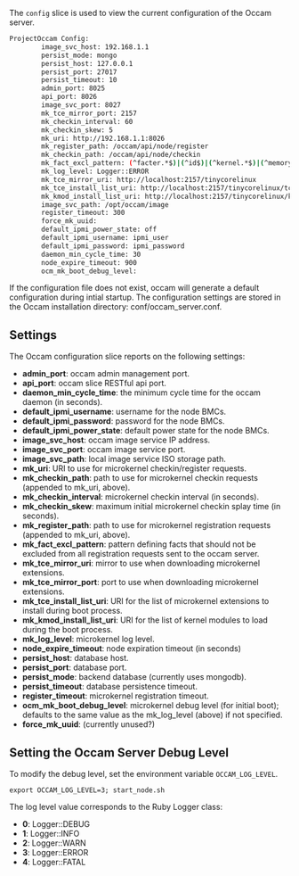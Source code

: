 The `config` slice is used to view the current configuration of the Occam server.
```bash
ProjectOccam Config:
        image_svc_host: 192.168.1.1 
        persist_mode: mongo 
        persist_host: 127.0.0.1 
        persist_port: 27017 
        persist_timeout: 10 
        admin_port: 8025 
        api_port: 8026 
        image_svc_port: 8027 
        mk_tce_mirror_port: 2157 
        mk_checkin_interval: 60 
        mk_checkin_skew: 5 
        mk_uri: http://192.168.1.1:8026 
        mk_register_path: /occam/api/node/register 
        mk_checkin_path: /occam/api/node/checkin 
        mk_fact_excl_pattern: (^facter.*$)|(^id$)|(^kernel.*$)|(^memoryfree$)|(^operating.*$)|(^osfamily$)|(^path$)|(^ps$)|(^ruby.*$)|(^selinux$)|(^ssh.*$)|(^swap.*$)|(^timezone$)|(^uniqueid$)|(^uptime.*$)|(.*json_str$) 
        mk_log_level: Logger::ERROR 
        mk_tce_mirror_uri: http://localhost:2157/tinycorelinux 
        mk_tce_install_list_uri: http://localhost:2157/tinycorelinux/tce-install-list 
        mk_kmod_install_list_uri: http://localhost:2157/tinycorelinux/kmod-install-list 
        image_svc_path: /opt/occam/image 
        register_timeout: 300 
        force_mk_uuid:  
        default_ipmi_power_state: off 
        default_ipmi_username: ipmi_user 
        default_ipmi_password: ipmi_password 
        daemon_min_cycle_time: 30 
        node_expire_timeout: 900 
        ocm_mk_boot_debug_level:  
```
If the configuration file does not exist, occam will generate a default configuration during intial startup. The configuration settings are stored in the Occam installation directory: conf/occam_server.conf.

## Settings

The Occam configuration slice reports on the following settings:

* **admin_port**: occam admin management port.
* **api_port**: occam slice RESTful api port.
* **daemon_min_cycle_time**: the minimum cycle time for the occam daemon (in seconds).
* **default_ipmi_username**: username for the node BMCs.
* **default_ipmi_password**: password for the node BMCs.
* **default_ipmi_power_state**: default power state for the node BMCs.
* **image_svc_host**: occam image service IP address.
* **image_svc_port**: occam image service port.
* **image_svc_path**: local image service ISO storage path.
* **mk_uri**: URI to use for microkernel checkin/register requests.
* **mk_checkin_path**: path to use for microkernel checkin requests (appended to mk_uri, above).
* **mk_checkin_interval**: microkernel checkin interval (in seconds).
* **mk_checkin_skew**: maximum initial microkernel checkin splay time (in seconds).
* **mk_register_path**: path to use for microkernel registration requests (appended to mk_uri, above).
* **mk_fact_excl_pattern**: pattern defining facts that should not be excluded from all registration requests sent to the occam server.
* **mk_tce_mirror_uri**: mirror to use when downloading microkernel extensions.
* **mk_tce_mirror_port**: port to use when downloading microkernel extensions.
* **mk_tce_install_list_uri**: URI for the list of microkernel extensions to install during boot process.
* **mk_kmod_install_list_uri**: URI for the list of kernel modules to load during the boot process.
* **mk_log_level**: microkernel log level.
* **node_expire_timeout**: node expiration timeout (in seconds)
* **persist_host**: database host.
* **persist_port**: database port.
* **persist_mode**: backend database (currently uses mongodb).
* **persist_timeout**: database persistence timeout.
* **register_timeout**: microkernel registration timeout.
* **ocm_mk_boot_debug_level**: microkernel debug level (for initial boot); defaults to the same value as the mk_log_level (above) if not specified.
* **force_mk_uuid**: (currently unused?) 

## Setting the Occam Server Debug Level

To modify the debug level, set the environment variable `OCCAM_LOG_LEVEL`.

    export OCCAM_LOG_LEVEL=3; start_node.sh

The log level value corresponds to the Ruby Logger class:

* **0**: Logger::DEBUG
* **1**: Logger::INFO
* **2**: Logger::WARN
* **3**: Logger::ERROR
* **4**: Logger::FATAL
